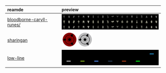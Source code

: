 reamde | preview
:- | :-
[bloodborne-caryll-runes/](bloodborne-caryll-runes/) | <img src="bloodborne-caryll-runes/bloodborne-caryll-runes.png" height="50px">
[sharingan](sharingan/) | <img src="sharingan/sharingan.png" height="50px">
[low-line](low-line/) | <img src="low-line/low-line.png" height="50px">